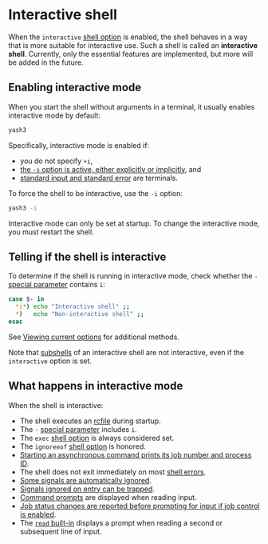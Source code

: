# Interactive shell

When the `interactive` [shell option](../environment/options.md) is enabled, the shell behaves in a way that is more suitable for interactive use. Such a shell is called an **interactive shell**. Currently, only the essential features are implemented, but more will be added in the future.

## Enabling interactive mode

When you start the shell without arguments in a terminal, it usually enables interactive mode by default:

```sh
yash3
```

Specifically, interactive mode is enabled if:

- you do not specify `+i`,
- [the `-s` option is active, either explicitly or implicitly](../startup.md#modes-of-operation), and
- [standard input and standard error](../language/redirections/index.html#what-are-file-descriptors) are terminals.

To force the shell to be interactive, use the `-i` option:

```sh
yash3 -i
```

Interactive mode can only be set at startup. To change the interactive mode, you must restart the shell.

## Telling if the shell is interactive

To determine if the shell is running in interactive mode, check whether the `-` [special parameter] contains `i`:

```sh
case $- in
  *i*) echo "Interactive shell" ;;
  *)   echo "Non-interactive shell" ;;
esac
```

See [Viewing current options](../environment/options.md#viewing-current-options) for additional methods.

Note that [subshells](../environment/index.html#subshells) of an interactive shell are not interactive, even if the `interactive` option is set.

## What happens in interactive mode

When the shell is interactive:

- The shell executes an [rcfile](../startup.md#interactive-shell) during startup.
- The `-` [special parameter] includes `i`.
- The `exec` [shell option](../environment/options.md) is always considered set.
- The `ignoreeof` [shell option](../environment/options.md) is honored.
- [Starting an asynchronous command prints its job number and process ID](../language/commands/lists.md#asynchronous-commands).
- The shell does not exit immediately on most [shell errors](../termination.md#shell-errors).
- [Some signals are automatically ignored](../environment/traps.md#auto-ignored-signals).
- [Signals ignored on entry can be trapped](../environment/traps.md#restrictions).
- [Command prompts](prompt.md) are displayed when reading input.
- [Job status changes are reported before prompting for input if job control is enabled](job_control.md#job-status-change-notifications).
- The [`read` built-in](../builtins/read.md) displays a prompt when reading a second or subsequent line of input.

[special parameter]: ../language/parameters/special.md
